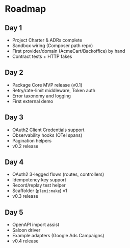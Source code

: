 # Roadmap

## Day 1

- Project Charter & ADRs complete
- Sandbox wiring (Composer path repo)
- First provider/domain (AcmeCart/Backoffice) by hand
- Contract tests + HTTP fakes

## Day 2

- Package Core MVP release (v0.1)
- Retry/rate-limit middleware, Token auth
- Error taxonomy and logging
- First external demo

## Day 3

- OAuth2 Client Credentials support
- Observability hooks (OTel spans)
- Pagination helpers
- v0.2 release

## Day 4

- OAuth2 3-legged flows (routes, controllers)
- Idempotency key support
- Record/replay test helper
- Scaffolder (`pleni:make`) v1
- v0.3 release

## Day 5

- OpenAPI import assist
- Saloon driver
- Example adapters (Google Ads Campaigns)
- v0.4 release
